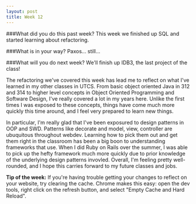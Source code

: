 ```yaml
---
layout: post
title: Week 12
---
```

###What did you do this past week?
This week we finished up SQL and started learning about refactoring.

###What is in your way?
Paxos... still...

###What will you do next week?
We'll finish up IDB3, the last project of the class!


The refactoring we've covered this week has lead me to reflect on what I've learned in my other classes in UTCS. From basic object oriented Java in 312 and 314 to higher level concepts in Object Oriented Programming and Software Design, I've really covered a lot in my years here. Unlike the first times I was exposed to these concepts, things have come much more quickly this time around, and I feel very prepared to learn new things.

In particular, I'm really glad that I've been exposured to design patterns in OOP and SWD. Patterns like decorate and model, view, controller are ubuquitous throughout webdev. Learning how to pick them out and get them right in the classroom has been a big boon to understanding frameworks that use. When I did Ruby on Rails over the summer, I was able to pick up the hefty framework much more quickly due to prior knowledge of the underlying design patterns invovled. Overall, I'm feeling pretty well-rounded, and I hope this carries forward to my future classes and jobs.


**Tip of the week:** If you're having trouble getting your changes to reflect on your website, try clearing the cache. Chrome makes this easy: open the dev tools, right click on the refresh button, and select "Empty Cache and Hard Reload".

